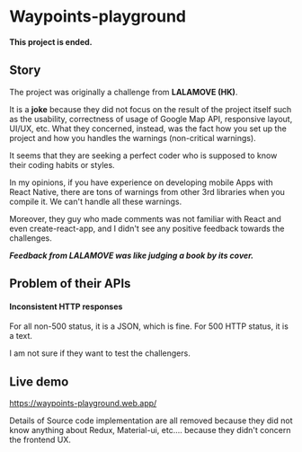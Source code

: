 # Waypoints-playground

#### This project is ended.

## Story
The project was originally a challenge from **LALAMOVE (HK)**.

It is a **joke** because they did not focus on the result of the project itself such as the usability, correctness of usage of Google Map API, responsive layout, UI/UX, etc.
What they concerned, instead, was the fact how you set up the project and how you handles the warnings (non-critical warnings).

It seems that they are seeking a perfect coder who is supposed to know their coding habits or styles.

In my opinions, if you have experience on developing mobile Apps with React Native, there are tons of warnings from other 3rd libraries when you compile it. We can't handle all these warnings.

Moreover, they guy who made comments was not familiar with React and even create-react-app, and I didn't see any positive feedback towards the challenges.

***Feedback from LALAMOVE was like judging a book by its cover.***

## Problem of their APIs

#### Inconsistent HTTP responses

For all non-500 status, it is a JSON, which is fine.
For 500 HTTP status, it is a text.

I am not sure if they want to test the challengers.

## Live demo
https://waypoints-playground.web.app/

Details of Source code implementation are all removed because they did not know anything about Redux, Material-ui, etc.... because they didn't concern the frontend UX.
